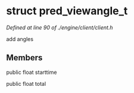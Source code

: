 # struct pred_viewangle_t

*Defined at line 90 of ./engine/client/client.h*

 add angles



## Members

public float starttime

public float total



